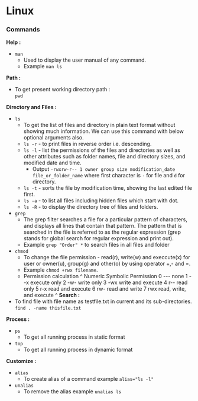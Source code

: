 # Linux

### Commands

**Help :**
- `man`
   - Used to display the user manual of any command.
   - Example `man ls`

**Path :**
- To get present working directory path :  
```pwd```  

**Directory and Files :**
-  `ls`
   -  To get the list of files and directory in plain text format without showing much information. We can use this command with below optional arguments also.
   -  `ls -r` - to print files in reverse order i.e. descending.
   -  `ls -l` - list the permissions of the files and directories as well as other attributes such as folder names, file and directory sizes, and modified date and time.
      -  Output `-rwxrw-r-- 1 owner group size modification_date file_or_folder_name` where first character is `-` for file and `d` for directory.
   -  `ls -t` - sorts the file by modification time, showing the last edited file first.
   -  `ls -a` - to list all files including hidden files which start with dot.
   -  `ls -R` - to display the directory tree of files and folders.
-  `grep`
   -  The grep filter searches a file for a particular pattern of characters, and displays all lines that contain that pattern. The pattern that is searched in the file is referred to as the regular expression (grep stands for global search for regular expression and print out).
   -  Example `grep "Order" *` to search files in all files and folder
-  `chmod`
   -  To change the file permission - read(r), write(w) and execcute(x) for user or owner(u), group(g) and other(o) by using operator +,- and =.
   -  Example `chmod +rwx filename`.
   -  Permission calculation
^
    Numeric	Symbolic	Permission
    0	---	none
    1	--x	execute only
    2	-w-	write only
    3	-wx	write and execute
    4	r--	read only
    5	r-x	read and execute
    6	rw-	read and write
    7	rwx	read, write, and execute
^
**Search :**
- To find file with file name as testfile.txt in current and its sub-directories.
```find . -name thisfile.txt```

**Process :**
-  `ps`
   -  To get all running process in static format
-  `top`
   -  To get all running process in dynamic format

**Customize :**
-  `alias`
   -  To create alias of a command example `alias="ls -l"`
-  `unalias`
   -  To remove the alias example `unalias ls`
